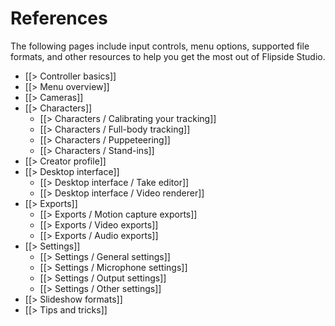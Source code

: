 # References

The following pages include input controls, menu options, supported file formats, and other resources to help you get the most out of Flipside Studio.

* [[> Controller basics]]
* [[> Menu overview]]
* [[> Cameras]]
* [[> Characters]]
    * [[> Characters / Calibrating your tracking]]
    * [[> Characters / Full-body tracking]]
    * [[> Characters / Puppeteering]]
    * [[> Characters / Stand-ins]]
* [[> Creator profile]]
* [[> Desktop interface]]
  * [[> Desktop interface / Take editor]]
  * [[> Desktop interface / Video renderer]]
* [[> Exports]]
  * [[> Exports / Motion capture exports]]
  * [[> Exports / Video exports]]
  * [[> Exports / Audio exports]]
* [[> Settings]]
  * [[> Settings / General settings]]
  * [[> Settings / Microphone settings]]
  * [[> Settings / Output settings]]
  * [[> Settings / Other settings]]
* [[> Slideshow formats]]
* [[> Tips and tricks]]
